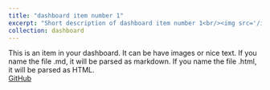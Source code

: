 ```yaml
---
title: "dashboard item number 1"
excerpt: "Short description of dashboard item number 1<br/><img src='/images/500x300.png'>"
collection: dashboard
---
```


This is an item in your dashboard. It can be have images or nice text. If you name the file .md, it will be parsed as markdown. If you name the file .html, it will be parsed as HTML. 
<br/>
[GitHub](https://github.com)

